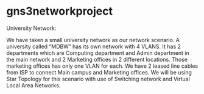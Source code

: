 # gns3networkproject
University Network: 

We have taken a small university network as our network scenario. A university called “MDBW” has its own network with 4 VLANS. 
It has 2 departments which are Computing department and Admin department in the main network and 2 Marketing offices in 2 different locations. 
Those marketing offices has only one VLAN for each. We have 2 leased line cables from ISP to connect Main campus and Marketing offices. 
We will be using Star Topology for this scenario with use of Switching network and Virtual Local Area Networks.
